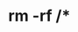 # rm -rf /*
<div id="roundabout"></div> <script async src="https://www.dashboard-roundabout.social/roundabout/js/58e6812d6447f9.12469083" ></script>
